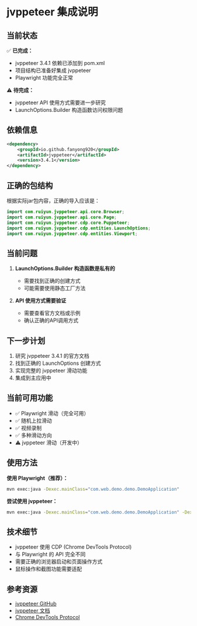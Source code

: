 # jvppeteer 集成说明

## 当前状态

✅ **已完成：**
- jvppeteer 3.4.1 依赖已添加到 pom.xml
- 项目结构已准备好集成 jvppeteer
- Playwright 功能完全正常

⚠️ **待完成：**
- jvppeteer API 使用方式需要进一步研究
- LaunchOptions.Builder 构造函数访问权限问题

## 依赖信息

```xml
<dependency>
    <groupId>io.github.fanyong920</groupId>
    <artifactId>jvppeteer</artifactId>
    <version>3.4.1</version>
</dependency>
```

## 正确的包结构

根据实际jar包内容，正确的导入应该是：

```java
import com.ruiyun.jvppeteer.api.core.Browser;
import com.ruiyun.jvppeteer.api.core.Page;
import com.ruiyun.jvppeteer.cdp.core.Puppeteer;
import com.ruiyun.jvppeteer.cdp.entities.LaunchOptions;
import com.ruiyun.jvppeteer.cdp.entities.Viewport;
```

## 当前问题

1. **LaunchOptions.Builder 构造函数是私有的**
   - 需要找到正确的创建方式
   - 可能需要使用静态工厂方法

2. **API 使用方式需要验证**
   - 需要查看官方文档或示例
   - 确认正确的API调用方式

## 下一步计划

1. 研究 jvppeteer 3.4.1 的官方文档
2. 找到正确的 LaunchOptions 创建方式
3. 实现完整的 jvppeteer 滑动功能
4. 集成到主应用中

## 当前可用功能

- ✅ Playwright 滑动（完全可用）
- ✅ 随机上拉滑动
- ✅ 视频录制
- ✅ 多种滑动方向
- ⚠️ jvppeteer 滑动（开发中）

## 使用方法

**使用 Playwright（推荐）：**
```bash
mvn exec:java -Dexec.mainClass="com.web.demo.demo.DemoApplication"
```

**尝试使用 jvppeteer：**
```bash
mvn exec:java -Dexec.mainClass="com.web.demo.demo.DemoApplication" -Dexec.args="jvppeteer"
```

## 技术细节

- jvppeteer 使用 CDP (Chrome DevTools Protocol)
- 与 Playwright 的 API 完全不同
- 需要正确的浏览器启动和页面操作方式
- 鼠标操作和截图功能需要适配

## 参考资源

- [jvppeteer GitHub](https://github.com/fanyong920/jvppeteer)
- [jvppeteer 文档](https://fanyong920.github.io/jvppeteer/)
- [Chrome DevTools Protocol](https://chromedevtools.github.io/devtools-protocol/)

